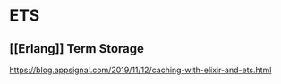 # ETS
## [[Erlang]] Term Storage

https://blog.appsignal.com/2019/11/12/caching-with-elixir-and-ets.html

